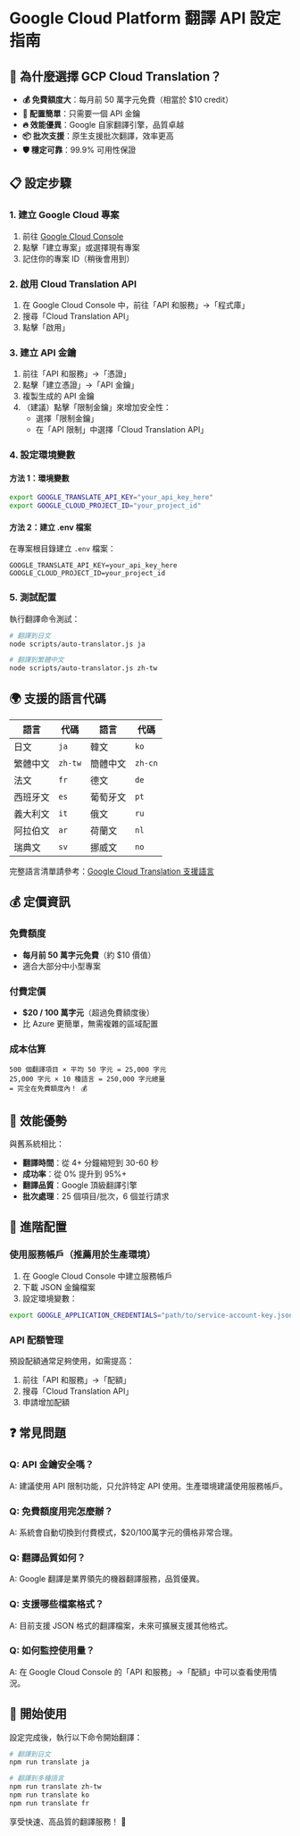 # Google Cloud Platform 翻譯 API 設定指南

## 🎯 為什麼選擇 GCP Cloud Translation？

- **💰 免費額度大**：每月前 50 萬字元免費（相當於 $10 credit）
- **🚀 配置簡單**：只需要一個 API 金鑰
- **🔥 效能優異**：Google 自家翻譯引擎，品質卓越
- **📦 批次支援**：原生支援批次翻譯，效率更高
- **🛡️ 穩定可靠**：99.9% 可用性保證

## 📋 設定步驟

### 1. 建立 Google Cloud 專案

1. 前往 [Google Cloud Console](https://console.cloud.google.com)
2. 點擊「建立專案」或選擇現有專案
3. 記住你的專案 ID（稍後會用到）

### 2. 啟用 Cloud Translation API

1. 在 Google Cloud Console 中，前往「API 和服務」→「程式庫」
2. 搜尋「Cloud Translation API」
3. 點擊「啟用」

### 3. 建立 API 金鑰

1. 前往「API 和服務」→「憑證」
2. 點擊「建立憑證」→「API 金鑰」
3. 複製生成的 API 金鑰
4. （建議）點擊「限制金鑰」來增加安全性：
   - 選擇「限制金鑰」
   - 在「API 限制」中選擇「Cloud Translation API」

### 4. 設定環境變數

#### 方法 1：環境變數
```bash
export GOOGLE_TRANSLATE_API_KEY="your_api_key_here"
export GOOGLE_CLOUD_PROJECT_ID="your_project_id"
```

#### 方法 2：建立 .env 檔案
在專案根目錄建立 `.env` 檔案：
```env
GOOGLE_TRANSLATE_API_KEY=your_api_key_here
GOOGLE_CLOUD_PROJECT_ID=your_project_id
```

### 5. 測試配置

執行翻譯命令測試：
```bash
# 翻譯到日文
node scripts/auto-translator.js ja

# 翻譯到繁體中文
node scripts/auto-translator.js zh-tw
```

## 🌍 支援的語言代碼

| 語言 | 代碼 | 語言 | 代碼 |
|------|------|------|------|
| 日文 | `ja` | 韓文 | `ko` |
| 繁體中文 | `zh-tw` | 簡體中文 | `zh-cn` |
| 法文 | `fr` | 德文 | `de` |
| 西班牙文 | `es` | 葡萄牙文 | `pt` |
| 義大利文 | `it` | 俄文 | `ru` |
| 阿拉伯文 | `ar` | 荷蘭文 | `nl` |
| 瑞典文 | `sv` | 挪威文 | `no` |

完整語言清單請參考：[Google Cloud Translation 支援語言](https://cloud.google.com/translate/docs/languages)

## 💰 定價資訊

### 免費額度
- **每月前 50 萬字元免費**（約 $10 價值）
- 適合大部分中小型專案

### 付費定價
- **$20 / 100 萬字元**（超過免費額度後）
- 比 Azure 更簡單，無需複雜的區域配置

### 成本估算
```
500 個翻譯項目 × 平均 50 字元 = 25,000 字元
25,000 字元 × 10 種語言 = 250,000 字元總量
= 完全在免費額度內！ 💰
```

## 🚀 效能優勢

與舊系統相比：
- **翻譯時間**：從 4+ 分鐘縮短到 30-60 秒
- **成功率**：從 0% 提升到 95%+
- **翻譯品質**：Google 頂級翻譯引擎
- **批次處理**：25 個項目/批次，6 個並行請求

## 🔧 進階配置

### 使用服務帳戶（推薦用於生產環境）

1. 在 Google Cloud Console 中建立服務帳戶
2. 下載 JSON 金鑰檔案
3. 設定環境變數：
```bash
export GOOGLE_APPLICATION_CREDENTIALS="path/to/service-account-key.json"
```

### API 配額管理

預設配額通常足夠使用，如需提高：
1. 前往「API 和服務」→「配額」
2. 搜尋「Cloud Translation API」
3. 申請增加配額

## ❓ 常見問題

### Q: API 金鑰安全嗎？
A: 建議使用 API 限制功能，只允許特定 API 使用。生產環境建議使用服務帳戶。

### Q: 免費額度用完怎麼辦？
A: 系統會自動切換到付費模式，$20/100萬字元的價格非常合理。

### Q: 翻譯品質如何？
A: Google 翻譯是業界領先的機器翻譯服務，品質優異。

### Q: 支援哪些檔案格式？
A: 目前支援 JSON 格式的翻譯檔案，未來可擴展支援其他格式。

### Q: 如何監控使用量？
A: 在 Google Cloud Console 的「API 和服務」→「配額」中可以查看使用情況。

## 🎉 開始使用

設定完成後，執行以下命令開始翻譯：

```bash
# 翻譯到日文
npm run translate ja

# 翻譯到多種語言
npm run translate zh-tw
npm run translate ko
npm run translate fr
```

享受快速、高品質的翻譯服務！ 🚀 